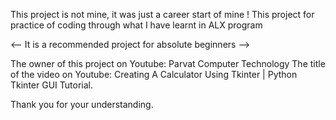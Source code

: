 This project is not mine, it was just a career start of mine !
This project for practice of coding through what I have learnt in ALX program

<-- It is a recommended project for absolute beginners -->

The owner of this project on Youtube: Parvat Computer Technology
The title of the video on Youtube:  Creating A Calculator Using Tkinter | Python Tkinter GUI Tutorial.

Thank you for your understanding.
